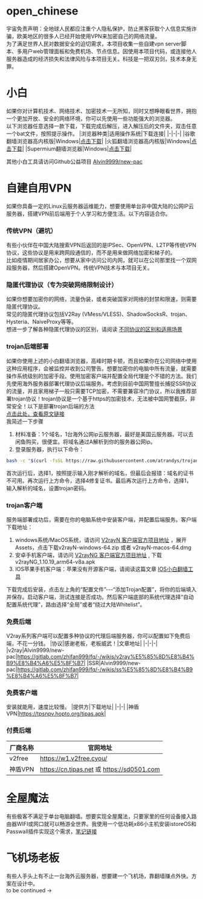 # open_chinese
宇宙免责声明：全地球人民都应注重个人隐私保护，防止黑客获取个人信息实施诈骗，欧美地区的很多人已经开始使用VPN来加密自己的网络流量。<br>
为了满足世界人民对数据安全的迫切需求，本项目收集一些自建vpn server脚本、多用户web管理面板和免费机场、节点信息。因使用本项目代码，或连接他人服务器造成的经济损失和法律风险与本项目无关。科技是一把双刃剑，技术本身无罪。

# 小白
如果你对计算机技术、网络技术、加密技术一无所知，同时又想睁眼看世界，拥抱一个更加开放、安全的网络环境，你可以先使用一些功能强大的浏览器。<br>
以下浏览器任意选择一款下载，下载完成后解压，进入解压后的文件夹，双击任意一个bat文件，按照提示操作。
|浏览器种类|适用操作系统|下载连接|
|-|-|-|
|谷歌翻墙浏览器高内核版|Windows|[点击下载](https://gitlab.com/zhifan999/fq/-/wikis/%E9%AB%98%E5%86%85%E6%A0%B8%E7%89%88)|
|火狐翻墙浏览器高内核版|Windows|[点击下载](https://gitlab.com/zhifan999/fq/-/wikis/%E7%81%AB%E7%8B%90%E9%AB%98%E5%86%85%E6%A0%B8%E7%89%88)|
|Supermium翻墙浏览器|Windows|[点击下载](https://gitlab.com/zhifan999/fq/-/wikis/Supermium%E7%BF%BB%E5%A2%99%E6%B5%8F%E8%A7%88%E5%99%A8)|

其他小白工具请访问Github公益项目 [Alvin9999/new-pac](https://github.com/Alvin9999/new-pac)

# 自建自用VPN
如果你具备一定的Linux云服务器运维能力，想要使用单台非中国大陆的公网IP云服务器，搭建VPN前后端用于个人学习和方便生活。以下内容适合你。<br>

### 传统VPN（避坑）
有些小伙伴在中国大陆搜索VPN后返回的是IPSec、OpenVPN、L2TP等传统VPN协议，这些协议是用来跨网段通信的，而不是用来做网络加密和梯子的。<br>
比如疫情期间居家办公，想要从家中访问公司内网，就可以在公司那里找一个双网段服务器，然后搭建OpenVPN。传统VPN技术与本项目无关。

### 隐匿代理协议（专为突破网络限制设计）​
如果你想要加密你的网络，流量伪装，或者突破国家对网络的封禁和限速，则需要隐匿代理协议。<br>常见的隐匿代理协议包括V2Ray (VMess/VLESS)​、ShadowSocksR、trojan、Hysteria、NaiveProxy等等。<br>
想进一步了解各种隐匿代理协议的区别，请阅读 [不同协议的区别和适用场景](https://github.com/yangjiacheng1996/open_chinese/blob/main/docs/protocols.md)

### trojan后端部署
如果你使用上述的小白翻墙浏览器，高峰时期卡顿，而且如果你在公司网络中使用这种应用程序，会被监控并收到公司警告。想要加密你的电脑中所有流量，就需要操作系统级别的加密手段。使用加密客户端并配置全局代理是个不错的方法。我们先使用海外服务器部署代理协议后端服务。考虑到目前中国网警擅长捕捉SSR协议的流量，并且家用梯子一般只需要TCP加密，不需要兼容冷门协议，所以我推荐部署trojan协议！trojan协议是一个基于https的加密技术，无法被中国网警截获，非常安全！以下是部署trojan后端的方法<br>
[点击此处，查看原文链接](https://gitlab.com/zhifan999/fq/-/wikis/%E8%87%AA%E5%BB%BAtrojan%E6%9C%8D%E5%8A%A1%E5%99%A8%E6%95%99%E7%A8%8B)  <br>
我简述一下步骤
1. 材料准备：1个域名，1台海外公网ip云服务器，最好是美国云服务器。可以去闲鱼购买，很便宜。将域名通过A解析到你的服务器公网ip。
2. 登录服务器，执行以下命令：
```bash
bash -c "$(curl -fsSL https://raw.githubusercontent.com/atrandys/trojan/master/trojan_mult.sh)"
```
首次运行后，选择1，按照提示输入刚才解析的域名，但最后会报错：域名的证书不可用。再次运行上方命令，选择4修复证书。最后再次运行上方命令，选择1，输入解析的域名，设置trojan密码。

### trojan客户端
服务端部署成功后，需要在你的电脑系统中安装客户端，并配置后端服务。客户端下载地址：
1. windows系统/MacOS系统，请访问 [V2rayN 客户端官方项目地址](https://github.com/2dust/v2rayN/releases)  ，展开Assets，点击下载v2rayN-windows-64.zip 或者 v2rayN-macos-64.dmg
2. 安卓手机客户端，请访问 [V2rayNG 客户端官方项目地址](https://github.com/2dust/v2rayNG/releases) , 下载v2rayNG_1.10.19_arm64-v8a.apk
3. IOS苹果手机客户端：苹果没有开源客户端，请阅读这篇文章 [IOS小白翻墙工具](https://gitlab.com/zhifan999/fq/-/wikis/%E8%8B%B9%E6%9E%9C%E6%89%8B%E6%9C%BA%E7%BF%BB%E5%A2%99%E8%BD%AF%E4%BB%B6)

下载完成后安装，点击左上角的“配置文件”---“添加Trojan配置”，将你的后端填入并保存。启动客户端，测试连接是否成功。然后客户端底部的系统代理选择“自动配置系统代理”，路由选择“全局”或者“绕过大陆Whitelist”。<br>

### 免费后端
V2ray系列客户端可以配置多种协议的代理后端服务器，你可以配置如下免费后端，不花一分钱。
|协议|感谢老板，老板威武！|文章地址|
|-|-|-|
|v2ray|Alvin9999/new-pac|https://gitlab.com/zhifan999/fq/-/wikis/v2ray%E5%85%8D%E8%B4%B9%E8%B4%A6%E5%8F%B7|
|SSR|Alvin9999/new-pac|https://gitlab.com/zhifan999/fq/-/wikis/ss%E5%85%8D%E8%B4%B9%E8%B4%A6%E5%8F%B7|

### 免费客户端
安装就能用，速度比较慢。
|提供方|下载地址|
|-|-|
|神盾VPN|https://tpsnpv.hopto.org/tipas.apk|


### 付费后端
|厂商名称|官网地址|
|-|-|
|v2free|https://w1.v2free.cyou/|
|神盾VPN|https://cn.tipas.net 或 https://sd0501.com|


# 全屋魔法
有些极客不满足于单台电脑翻墙。想要实现全屋魔法，只要家里的任何设备接入路由器WIFI或网口就可以畅游全世界。我使用一个低功耗x86小主机安装istoreOS和Passwall插件实现这个需求，[笔记链接](https://github.com/yangjiacheng1996/open_chinese/blob/main/docs/homemagic.md)

# 飞机场老板
有些人手头上有不止一台海外云服务器，想要建一个飞机场，靠翻墙赚点外快。方案在设计中。<br>
to be continued ->
